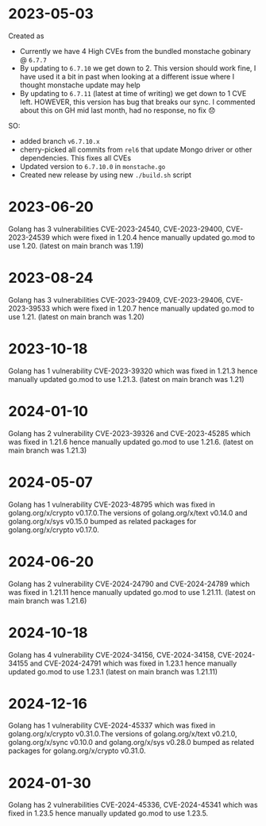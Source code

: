 # 2023-05-03

Created as

- Currently we have 4 High CVEs from the bundled monstache gobinary @ `6.7.7`
- By updating to `6.7.10` we get down to 2. This version should work fine, I have used it a bit in past when looking at a different issue where I thought monstache update may help
- By updating to `6.7.11` (latest at time of writing) we get down to 1 CVE left. HOWEVER, this version has bug that breaks our sync. I commented about this on GH mid last month, had no response, no fix :disappointed:

SO:

- added branch `v6.7.10.x`
- cherry-picked all commits from `rel6` that update Mongo driver or other dependencies. This fixes all CVEs
- Updated version to `6.7.10.0` in `monstache.go`
- Created new release by using new `./build.sh` script

# 2023-06-20

Golang has 3 vulnerabilities CVE-2023-24540, CVE-2023-29400, CVE-2023-24539 which were fixed in 1.20.4 hence manually updated go.mod to use 1.20. (latest on main branch was 1.19)

# 2023-08-24

Golang has 3 vulnerabilities CVE-2023-29409, CVE-2023-29406, CVE-2023-39533 which were fixed in 1.20.7 hence manually updated go.mod to use 1.21. (latest on main branch was 1.20)

# 2023-10-18

Golang has 1 vulnerability CVE-2023-39320 which was fixed in 1.21.3 hence manually updated go.mod to use 1.21.3. (latest on main branch was 1.21)

# 2024-01-10

Golang has 2 vulnerability CVE-2023-39326 and CVE-2023-45285 which was fixed in 1.21.6 hence manually updated go.mod to use 1.21.6. (latest on main branch was 1.21.3)

# 2024-05-07

Golang has 1 vulnerability CVE-2023-48795 which was fixed in golang.org/x/crypto v0.17.0.The versions of golang.org/x/text v0.14.0 and golang.org/x/sys v0.15.0 bumped as related packages for golang.org/x/crypto v0.17.0.

# 2024-06-20

Golang has 2 vulnerability CVE-2024-24790 and CVE-2024-24789 which was fixed in 1.21.11 hence manually updated go.mod to use 1.21.11. (latest on main branch was 1.21.6)

# 2024-10-18

Golang has 4 vulnerability CVE-2024-34156, CVE-2024-34158, CVE-2024-34155 and CVE-2024-24791 which was fixed in 1.23.1 hence manually updated go.mod to use 1.23.1 (latest on main branch was 1.21.11)

# 2024-12-16

Golang has 1 vulnerability CVE-2024-45337 which was fixed in golang.org/x/crypto v0.31.0.The versions of golang.org/x/text v0.21.0, golang.org/x/sync v0.10.0 and golang.org/x/sys v0.28.0 bumped as related packages for golang.org/x/crypto v0.31.0.

# 2024-01-30

Golang has 2 vulnerabilities CVE-2024-45336, CVE-2024-45341 which was fixed in 1.23.5 hence manually updated go.mod to use 1.23.5.